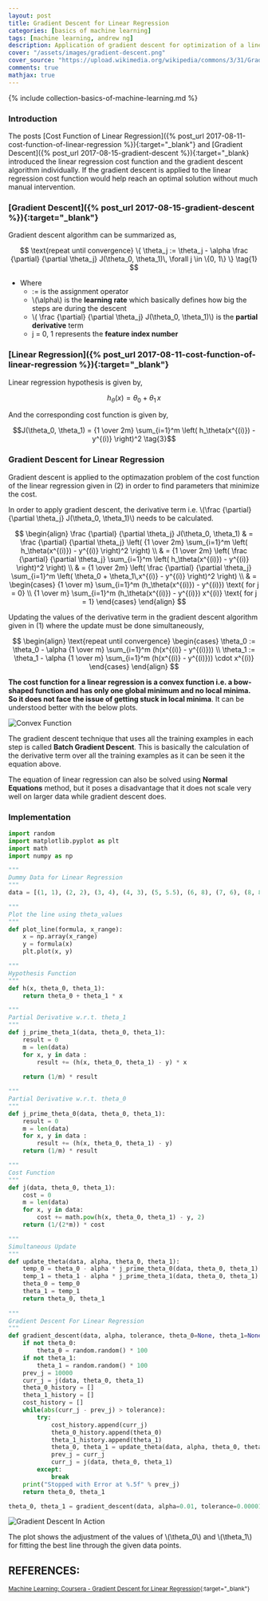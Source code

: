 ```yaml
---
layout: post
title: Gradient Descent for Linear Regression
categories: [basics of machine learning]
tags: [machine learning, andrew ng]
description: Application of gradient descent for optimization of a linear regression cost function and its comparison with normal equation method of finding solution
cover: "/assets/images/gradient-descent.png"
cover_source: "https://upload.wikimedia.org/wikipedia/commons/3/31/Gradient99.png"
comments: true
mathjax: true
---
```


{% include collection-basics-of-machine-learning.md %}

### Introduction
The posts [Cost Function of Linear Regression]({% post_url 2017-08-11-cost-function-of-linear-regression %}){:target="_blank"} and [Gradient Descent]({% post_url 2017-08-15-gradient-descent %}){:target="_blank} introduced the linear regression cost function and the gradient descent algorithm individually. If the gradient descent is applied to the linear regression cost function would help reach an optimal solution without much manual intervention.

### [Gradient Descent]({% post_url 2017-08-15-gradient-descent %}){:target="_blank"}
Gradient descent algorithm can be summarized as, 

$$
\text{repeat until convergence} \{ \theta_j := \theta_j - \alpha \frac {\partial} {\partial \theta_j} J(\theta_0, \theta_1)\, \forall j \in \{0, 1\} \} \tag{1}
$$

* Where 
  * := is the assignment operator
  * \\(\alpha\\) is the **learning rate** which basically defines how big the steps are during the descent
  * \\( \frac {\partial} {\partial \theta_j} J(\theta_0, \theta_1)\\) is the **partial derivative** term
  * j = 0, 1 represents the **feature index number**

### [Linear Regression]({% post_url 2017-08-11-cost-function-of-linear-regression %}){:target="_blank"}
Linear regression hypothesis is given by, 

$$h_\theta (x) = \theta_0 + \theta_1\,x \tag{2}$$

And the corresponding cost function is given by,

$$J(\theta_0, \theta_1) = {1 \over 2m} \sum_{i=1}^m \left( h_\theta(x^{(i)}) - y^{(i)} \right)^2 \tag{3}$$

### Gradient Descent for Linear Regression
Gradient descent is applied to the optimazation problem of the cost function of the linear regression given in (2) in order to find parameters that minimize the cost.

In order to apply gradient descent, the derivative term i.e. \\(\frac {\partial} {\partial \theta_j} J(\theta_0, \theta_1)\\) needs to be calculated.

$$
  \begin{align}
    \frac {\partial} {\partial \theta_j} J(\theta_0, \theta_1) & = \frac {\partial} {\partial \theta_j} \left( {1 \over 2m} \sum_{i=1}^m \left( h_\theta(x^{(i)}) - y^{(i)} \right)^2 \right) \\
    & = {1 \over 2m} \left( \frac {\partial} {\partial \theta_j} \sum_{i=1}^m \left( h_\theta(x^{(i)}) - y^{(i)} \right)^2 \right) \\
    & = {1 \over 2m} \left( \frac {\partial} {\partial \theta_j} \sum_{i=1}^m \left( \theta_0 + \theta_1\,x^{(i)} - y^{(i)} \right)^2 \right) \\
    & = 
    \begin{cases}
      {1 \over m} \sum_{i=1}^m (h_\theta(x^{(i)}) - y^{(i)}) \text{ for j = 0} \\
      {1 \over m} \sum_{i=1}^m (h_\theta(x^{(i)}) - y^{(i)}) x^{(i)} \text{ for j = 1}
    \end{cases}
  \end{align}
$$

Updating the values of the derivative term in the gradient descent algorithm given in (1) where the update must be done simultaneously, 

$$
  \begin{align}
    \text{repeat until convergence}
    \begin{cases}
      \theta_0 := \theta_0 - \alpha {1 \over m} \sum_{i=1}^m (h(x^{(i)} - y^{(i)})) \\
      \theta_1 := \theta_1 - \alpha {1 \over m} \sum_{i=1}^m (h(x^{(i)} - y^{(i)})) \cdot x^{(i)}
    \end{cases}
  \end{align}
$$

**The cost function for a linear regression is a convex function i.e. a bow-shaped function and has only one global minimum and no local minima. So it does not face the issue of getting stuck in local minima**. It can be understood better with the below plots.

![Convex Function](/assets/2017-08-17-gradient-descent-for-linear-regression/fig-1-convex-function.png?raw=true)

The gradient descent technique that uses all the training examples in each step is called **Batch Gradient Descent**. This is basically the calculation of the derivative term over all the training examples as it can be seen it the equation above.

The equation of linear regression can also be solved using **Normal Equations** method, but it poses a disadvantage that it does not scale very well on larger data while gradient descent does.

### Implementation

~~~python
import random
import matplotlib.pyplot as plt
import math
import numpy as np

"""
Dummy Data for Linear Regression
"""
data = [(1, 1), (2, 2), (3, 4), (4, 3), (5, 5.5), (6, 8), (7, 6), (8, 8.4), (9, 10), (5, 4)]    

"""
Plot the line using theta_values
"""
def plot_line(formula, x_range):
    x = np.array(x_range)  
    y = formula(x)
    plt.plot(x, y)

"""
Hypothesis Function
"""
def h(x, theta_0, theta_1):
    return theta_0 + theta_1 * x

"""
Partial Derivative w.r.t. theta_1
"""
def j_prime_theta_1(data, theta_0, theta_1):
    result = 0
    m = len(data)
    for x, y in data :
        result += (h(x, theta_0, theta_1) - y) * x
    
    return (1/m) * result

"""
Partial Derivative w.r.t. theta_0
"""
def j_prime_theta_0(data, theta_0, theta_1):
    result = 0
    m = len(data)
    for x, y in data :
        result += (h(x, theta_0, theta_1) - y)
    return (1/m) * result

"""
Cost Function
"""
def j(data, theta_0, theta_1):
    cost = 0
    m = len(data)
    for x, y in data:
        cost += math.pow(h(x, theta_0, theta_1) - y, 2)
    return (1/(2*m)) * cost

"""
Simultaneous Update
"""
def update_theta(data, alpha, theta_0, theta_1):
    temp_0 = theta_0 - alpha * j_prime_theta_0(data, theta_0, theta_1)
    temp_1 = theta_1 - alpha * j_prime_theta_1(data, theta_0, theta_1)
    theta_0 = temp_0
    theta_1 = temp_1
    return theta_0, theta_1
    
"""
Gradient Descent For Linear Regression
"""
def gradient_descent(data, alpha, tolerance, theta_0=None, theta_1=None):
    if not theta_0:
        theta_0 = random.random() * 100
    if not theta_1:
        theta_1 = random.random() * 100
    prev_j = 10000
    curr_j = j(data, theta_0, theta_1)
    theta_0_history = []
    theta_1_history = []
    cost_history = []
    while(abs(curr_j - prev_j) > tolerance):
        try:
            cost_history.append(curr_j)
            theta_0_history.append(theta_0)
            theta_1_history.append(theta_1)
            theta_0, theta_1 = update_theta(data, alpha, theta_0, theta_1)
            prev_j = curr_j
            curr_j = j(data, theta_0, theta_1)
        except:
            break
    print("Stopped with Error at %.5f" % prev_j)
    return theta_0, theta_1

theta_0, theta_1 = gradient_descent(data, alpha=0.01, tolerance=0.00001)
~~~

![Gradient Descent In Action](/assets/2017-08-17-gradient-descent-for-linear-regression/fig-2-gradient-descent.gif?raw=true)

The plot shows the adjustment of the values of \\(\theta_0\\) and \\(\theta_1\\) for fitting the best line through the given data points.


## REFERENCES:

<small>[Machine Learning: Coursera - Gradient Descent for Linear Regression](https://www.coursera.org/learn/machine-learning/lecture/kCvQc/gradient-descent-for-linear-regression){:target="_blank"}</small>